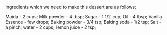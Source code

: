 Ingredients which we need to make this dessert are as follows;

Maida           - 2 cups;
Milk powder     - 4 tbsp;
Sugar           - 1 1/2 cup;
Oil             - 4 tbsp;
Vanilla Essence - few drops;
Baking powder   - 3/4 tsp;
Baking soda     - 1/2 tsp;
Salt            - a pinch;
water           - 2 cups;
lemon juice     - 2 tsp;